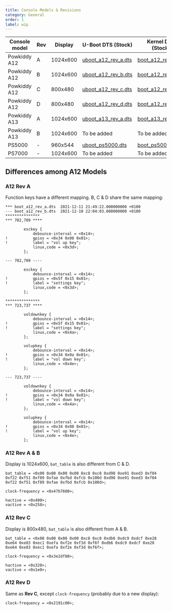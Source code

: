 ```yaml
---
title: Console Models & Revisions
category: General
order: 1
label: wip
---
```


| Console model | Rev | Display  | U-Boot DTS (Stock)    | Kernel DTS (Stock)  |
| ------------- | --- | -------- | --------------------- | ------------------- |
| Powkiddy A12  | A   | 1024x600 | [uboot_a12_rev_a.dts] | [boot_a12_rev_a.dts] |
| Powkiddy A12  | B   | 1024x600 | [uboot_a12_rev_b.dts] | [boot_a12_rev_b.dts] |
| Powkiddy A12  | C   | 800x480  | [uboot_a12_rev_c.dts] | [boot_a12_rev_c.dts] |
| Powkiddy A12  | D   | 800x480  | [uboot_a12_rev_d.dts] | [boot_a12_rev_d.dts] |
| Powkiddy A13  | A   | 1024x600 | [uboot_a13_rev_a.dts] | [boot_a13_rev_a.dts] |
| Powkiddy A13  | B   | 1024x600 | To be added           | To be added          |
| PS5000        | -   | 960x544  | [uboot_ps5000.dts]    | [boot_ps5000.dts]    |
| PS7000        | -   | 1024x600 | To be added           | To be added          |

[uboot_a12_rev_a.dts]: /files/dts/uboot_a12_rev_a.dts
[uboot_a12_rev_b.dts]: /files/dts/uboot_a12_rev_b.dts
[uboot_a12_rev_c.dts]: /files/dts/uboot_a12_rev_c.dts
[uboot_a12_rev_d.dts]: /files/dts/uboot_a12_rev_d.dts
[uboot_a13_rev_a.dts]: /files/dts/uboot_a13_rev_a.dts
[uboot_ps5000.dts]: /files/dts/uboot_ps5000.dts
[boot_a12_rev_a.dts]: /files/dts/boot_a12_rev_a.dts
[boot_a12_rev_b.dts]: /files/dts/boot_a12_rev_b.dts
[boot_a12_rev_c.dts]: /files/dts/boot_a12_rev_c.dts
[boot_a12_rev_d.dts]: /files/dts/boot_a12_rev_d.dts
[boot_a13_rev_a.dts]: /files/dts/boot_a13_rev_a.dts
[boot_ps5000.dts]: /files/dts/boot_ps5000.dts

## Differences among A12 Models

### A12 Rev A
Function keys have a different mapping. B, C & D share the same mapping:
```shell
*** boot_a12_rev_a.dts	2021-12-11 21:49:22.000000000 +0100
--- boot_a12_rev_b.dts	2021-12-10 22:04:03.000000000 +0100
***************
*** 702,709 ****

  		esckey {
  			debounce-interval = <0x14>;
! 			gpios = <0x34 0x08 0x01>;
! 			label = "vol up key";
  			linux,code = <0x3d>;
  		};

--- 702,709 ----

  		esckey {
  			debounce-interval = <0x14>;
! 			gpios = <0x5f 0x15 0x01>;
! 			label = "settings key";
  			linux,code = <0x3d>;
  		};

***************
*** 723,737 ****

  		voldownkey {
  			debounce-interval = <0x14>;
! 			gpios = <0x5f 0x15 0x01>;
! 			label = "settings key";
  			linux,code = <0x4a>;
  		};

  		volupkey {
  			debounce-interval = <0x14>;
! 			gpios = <0x34 0x0a 0x01>;
! 			label = "vol down key";
  			linux,code = <0x4e>;
  		};

--- 723,737 ----

  		voldownkey {
  			debounce-interval = <0x14>;
! 			gpios = <0x34 0x0a 0x01>;
! 			label = "vol down key";
  			linux,code = <0x4a>;
  		};

  		volupkey {
  			debounce-interval = <0x14>;
! 			gpios = <0x34 0x08 0x01>;
! 			label = "vol up key";
  			linux,code = <0x4e>;
  		};
```

### A12 Rev A & B
Display is 1024x600, `bat_table` is also different from C & D.
```shell
bat_table = <0x00 0x00 0x00 0x00 0xc8 0xc8 0xd98 0xe91 0xed3 0xf04 0xf22 0xf51 0xf89 0xfae 0xfbd 0xfcb 0x100d 0xd98 0xe91 0xed3 0xf04 0xf22 0xf51 0xf89 0xfae 0xfbd 0xfcb 0x100d>;

clock-frequency = <0x47b7600>;

hactive = <0x400>;
vactive = <0x258>;
```

### A12 Rev C
Display is 800x480, `bat_table` is also different from A & B.
```shell
bat_table = <0x00 0x00 0x00 0x00 0xc8 0xc8 0xdb6 0xdc9 0xdcf 0xe28 0xe64 0xe83 0xec1 0xefa 0xf2e 0xf3d 0xf6f 0xdb6 0xdc9 0xdcf 0xe28 0xe64 0xe83 0xec1 0xefa 0xf2e 0xf3d 0xf6f>;

clock-frequency = <0x3e2df80>;

hactive = <0x320>;
vactive = <0x1e0>;
```

### A12 Rev D
Same as **Rev C**, except `clock-frequency` (probably due to a new display):
```shell
clock-frequency = <0x2191c00>;
```
